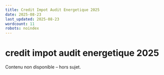 ```yaml
---
title: Credit Impot Audit Energetique 2025
date: 2025-08-23
last_updated: 2025-08-23
wordcount: 11
robots: noindex
---
```


# credit impot audit energetique 2025

Contenu non disponible – hors sujet.
